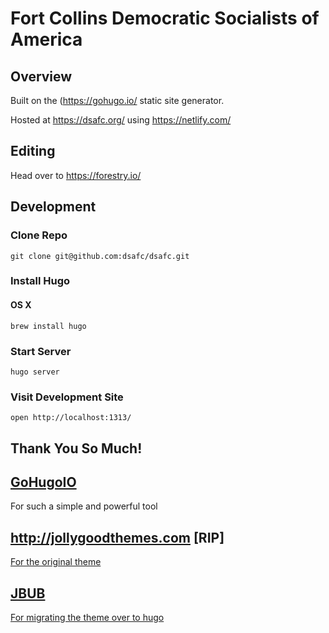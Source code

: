 # Fort Collins Democratic Socialists of America

## Overview

Built on the (https://gohugo.io/ static site generator.

Hosted at https://dsafc.org/ using https://netlify.com/

## Editing

Head over to https://forestry.io/

## Development

### Clone Repo

```
git clone git@github.com:dsafc/dsafc.git
```

### Install Hugo

#### OS X

```
brew install hugo
```

### Start Server

```
hugo server
```

### Visit Development Site

```
open http://localhost:1313/
```

## Thank You So Much!

## [GoHugoIO](https://gohugo.io/)

For such a simple and powerful tool

## http://jollygoodthemes.com [RIP]

[For the original theme](https://github.com/roryg/ghostwriter)

## [JBUB](https://github.com/jbub)

[For migrating the theme over to hugo](https://github.com/jbub/ghostwriter)
